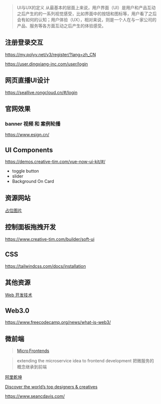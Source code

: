 > UI与UX的定义
从最基本的层面上来说，用户界面（UI）是用户和产品互动之后产生的的一系列视觉感受，比如界面中的按钮和图标等，用户看了之后会有如何的认知；用户体验（UX），相对来说，则是一个人在与一家公司的产品、服务等各方面互动之后产生的体验感受。

## 注册登录交互
https://my.polyv.net/v3/register/?lang=zh_CN

https://user.dingxiang-inc.com/user/login

## 网页直播UI设计
https://seallive.rongcloud.cn/#/login

## 官网效果
### banner 视频 和 案例轮播
https://www.esign.cn/

## UI Components
https://demos.creative-tim.com/vue-now-ui-kit/#/

- toggle button 
- slider
- Background On Card

## 资源网站
[占位图片](https://picsum.photos/)

## 控制面板拖拽开发
https://www.creative-tim.com/builder/soft-ui

## CSS
https://tailwindcss.com/docs/installation


## 其他资源
[Web 开发技术](https://developer.mozilla.org/zh-CN/docs/Web)

## Web3.0
https://www.freecodecamp.org/news/what-is-web3/

## 微前端
> [Micro Frontends](https://micro-frontends.org/)

> extending the microservice idea to frontend development
> 把微服务的概念继承到前端

[阿里乾坤](https://qiankun.umijs.org/zh)

[Discover the world’s top designers & creatives](https://dribbble.com/)

https://www.seancdavis.com/